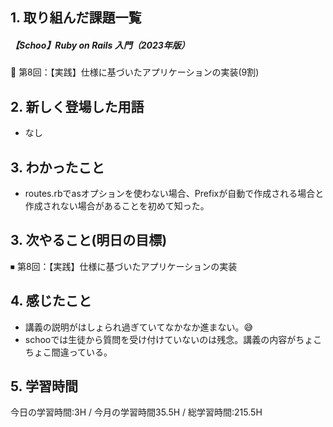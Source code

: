 ## 1. 取り組んだ課題一覧
##### 【Schoo】Ruby on Rails 入門（2023年版）
🔺 第8回：【実践】仕様に基づいたアプリケーションの実装(9割)

## 2. 新しく登場した用語
- なし
  
## 3. わかったこと
- routes.rbでasオプションを使わない場合、Prefixが自動で作成される場合と作成されない場合があることを初めて知った。

## 3. 次やること(明日の目標)
⏹ 第8回：【実践】仕様に基づいたアプリケーションの実装

## 4. 感じたこと
- 講義の説明がはしょられ過ぎていてなかなか進まない。😅
- schooでは生徒から質問を受け付けていないのは残念。講義の内容がちょこちょこ間違っている。
  
## 5. 学習時間
今日の学習時間:3H / 今月の学習時間35.5H / 総学習時間:215.5H　
